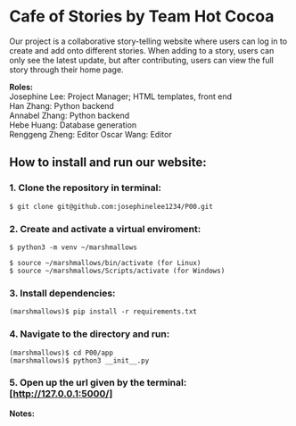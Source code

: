 # Cafe of Stories by Team Hot Cocoa

Our project is a collaborative story-telling website where users can log in to create and add onto different stories. When adding to a story, users can only see the latest update, but after contributing, users can view the full story through their home page.

__Roles:__  
Josephine Lee: Project Manager; HTML templates, front end  
Han Zhang: Python backend  
Annabel Zhang: Python backend  
Hebe Huang: Database generation  
Renggeng Zheng: Editor
Oscar Wang: Editor

## How to install and run our website:

### 1. Clone the repository in terminal:
```
$ git clone git@github.com:josephinelee1234/P00.git
```

### 2. Create and activate a virtual enviroment:
```
$ python3 -m venv ~/marshmallows

$ source ~/marshmallows/bin/activate (for Linux)
$ source ~/marshmallows/Scripts/activate (for Windows)
```

### 3. Install dependencies:
```
(marshmallows)$ pip install -r requirements.txt  
```

### 4. Navigate to the directory and run:
```
(marshmallows)$ cd P00/app
(marshmallows)$ python3 __init__.py
```

### 5. Open up the url given by the terminal: [http://127.0.0.1:5000/]

__Notes:__
